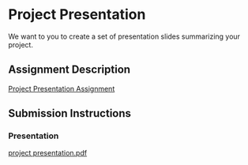# Project Presentation
We want to you to create a set of presentation slides summarizing your project.

## Assignment Description
[Project Presentation Assignment](https://education.launchcode.org/liftoff/assignments/project-presentation/)

## Submission Instructions

### Presentation
[project presentation.pdf](https://github.com/xiaoyuk/liftoff-assignments/files/2365166/project.presentation.pdf)
